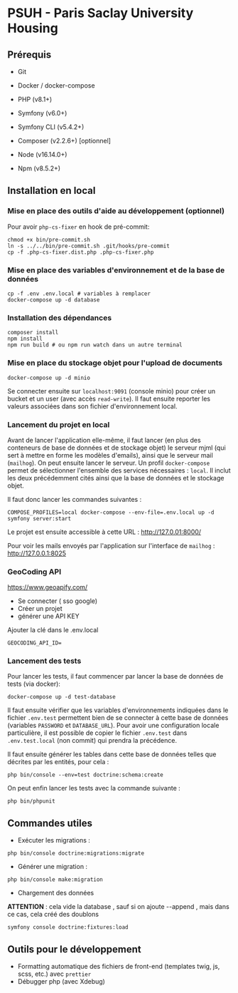 # PSUH - Paris Saclay University Housing

## Prérequis

* Git
* Docker / docker-compose


* PHP (v8.1+)
* Symfony (v6.0+)
* Symfony CLI (v5.4.2+)
* Composer (v2.2.6+) [optionnel]


* Node (v16.14.0+)
* Npm (v8.5.2+)

## Installation en local

### Mise en place des outils d'aide au développement (optionnel)

Pour avoir `php-cs-fixer` en hook de pré-commit:

```
chmod +x bin/pre-commit.sh
ln -s ../../bin/pre-commit.sh .git/hooks/pre-commit
cp -f .php-cs-fixer.dist.php .php-cs-fixer.php
```

### Mise en place des variables d'environnement et de la base de données

```
cp -f .env .env.local # variables à remplacer
docker-compose up -d database
```

### Installation des dépendances
```
composer install
npm install
npm run build # ou npm run watch dans un autre terminal
```

### Mise en place du stockage objet pour l'upload de documents

```
docker-compose up -d minio
```

Se connecter ensuite sur `localhost:9091` (console minio) pour créer un bucket et un user (avec accès `read-write`). Il
faut ensuite reporter les valeurs associées dans son fichier d'environnement local.

### Lancement du projet en local

Avant de lancer l'application elle-même, il faut lancer (en plus des conteneurs de base de données et de stockage objet)
le serveur mjml (qui sert à mettre en forme les modèles d'emails), ainsi que le serveur mail (`mailhog`). On peut
ensuite lancer le serveur. Un profil `docker-compose` permet de sélectionner l'ensemble des services nécessaires :
`local`. Il inclut les deux précédemment cités ainsi que la base de données et le stockage objet.

Il faut donc lancer les commandes suivantes :

```
COMPOSE_PROFILES=local docker-compose --env-file=.env.local up -d
symfony server:start
```

Le projet est ensuite accessible à cette URL : http://127.0.01:8000/

Pour voir les mails envoyés par l'application sur l'interface de `mailhog` : http://127.0.0.1:8025

### GeoCoding API 

https://www.geoapify.com/

* Se connecter ( sso google) 
* Créer un projet 
* générer une API KEY

Ajouter la clé dans le .env.local 
```
GEOCODING_API_ID=
```

### Lancement des tests

Pour lancer les tests, il faut commencer par lancer la base de données de tests (via docker):

```
docker-compose up -d test-database
```

Il faut ensuite vérifier que les variables d'environnements indiquées dans le fichier `.env.test` permettent bien de se
connecter à cette base de données (variables `PASSWORD` et `DATABASE_URL`). Pour avoir une configuration locale
particulière, il est possible de copier le fichier `.env.test` dans `.env.test.local` (non commit) qui prendra la
précédence.

Il faut ensuite générer les tables dans cette base de données telles que décrites par les entités, pour cela :

```
php bin/console --env=test doctrine:schema:create
```

On peut enfin lancer les tests avec la commande suivante :

```
php bin/phpunit
```


## Commandes utiles

* Exécuter les migrations :
```
php bin/console doctrine:migrations:migrate
```

* Générer une migration :
```
php bin/console make:migration
```

* Chargement des données 

**ATTENTION** : cela vide la database , sauf si on ajoute --append , mais dans ce cas, cela créé des doublons
```
symfony console doctrine:fixtures:load 
```

## Outils pour le développement

* Formatting automatique des fichiers de front-end (templates twig, js, scss, etc.) avec `prettier`
* Débugger php (avec Xdebug)
